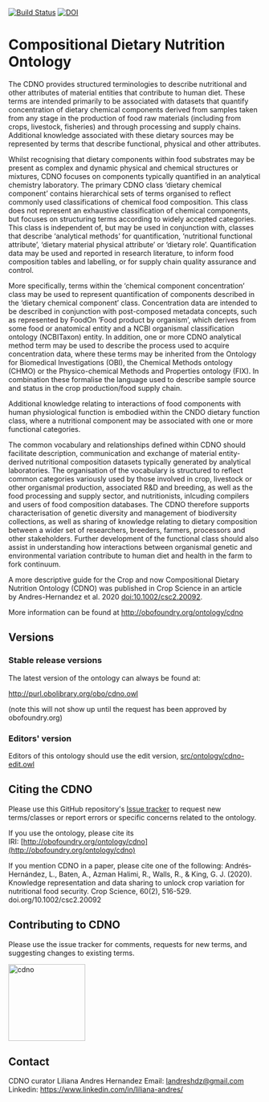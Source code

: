 [![Build Status](https://travis-ci.org/Southern-Cross-Plant-Science/cdno.svg?branch=master)](https://travis-ci.org/Southern-Cross-Plant-Science/cdno)
[![DOI](https://zenodo.org/badge/13996/Southern-Cross-Plant-Science/cdno.svg)](https://zenodo.org/badge/latestdoi/13996/Southern-Cross-Plant-Science/cdno)

# Compositional Dietary Nutrition Ontology

The CDNO provides structured terminologies to describe nutritional and other attributes of material entities that contribute to human diet. These terms are intended primarily to be associated with datasets that quantify concentration of dietary chemical components derived from samples taken from any stage in the production of food raw materials (including from crops, livestock, fisheries) and through processing and supply chains. Additional knowledge associated with these dietary sources may be represented by terms that describe functional, physical and other attributes. 

Whilst recognising that dietary components within food substrates may be present as complex and dynamic physical and chemical structures or mixtures, CDNO focuses on components typically quantified in an analytical chemistry laboratory. The primary CDNO class ‘dietary chemical component’ contains hierarchical sets of terms organised to reflect commonly used classifications of chemical food composition. This class does not represent an exhaustive classification of chemical components, but focuses on structuring terms according to widely accepted categories. This class is independent of, but may be used in conjunction with, classes that describe ‘analytical methods’ for quantification, ‘nutritional functional attribute’, ‘dietary material physical attribute’ or ‘dietary role’. Quantification data may be used and reported in research literature, to inform food composition tables and labelling, or for supply chain quality assurance and control. 

More specifically, terms within the ‘chemical component concentration’ class may be used to represent quantification of components described in the ‘dietary chemical component’ class. Concentration data are intended to be described in conjunction with post-composed metadata concepts, such as represented by FoodOn ‘Food product by organism’, which derives from some food or anatomical entity and a NCBI organismal classification ontology (NCBITaxon) entity. In addition, one or more CDNO analytical method term may be used to describe the process used to acquire concentration data, where these terms may be inherited from the Ontology for Biomedical Investigations (OBI), the Chemical Methods ontology (CHMO) or the Physico-chemical Methods and Properties ontology (FIX). In combination these formalise the language used to describe sample source and status in the crop production/food supply chain.  

Additional knowledge relating to interactions of food components with human physiological function is embodied within the CNDO dietary function class, where a nutritional component may be associated with one or more functional categories. 

The common vocabulary and relationships defined within CDNO should facilitate description, communication and exchange of material entity-derived nutritional composition datasets typically generated by analytical laboratories. The organisation of the vocabulary is structured to reflect common categories variously used by those involved in crop, livestock or other organismal production, associated R&D and breeding, as well as the food processing and supply sector, and nutritionists, inlcuding compilers and users of food composition databases. The CDNO therefore supports characterisation of genetic diversity and management of biodiversity collections, as well as sharing of knowledge relating to dietary composition between a wider set of researchers, breeders, farmers, processors and other stakeholders. Further development of the functional class should also assist in understanding how interactions between organismal genetic and environmental variation contribute to human diet and health in the farm to fork continuum.

A more descriptive guide for the Crop and now Compositional Dietary Nutrition Ontology (CDNO) was published in Crop Science in an article by Andres-Hernandez et al. 2020 [doi:10.1002/csc2.20092](https://acsess.onlinelibrary.wiley.com/doi/full/10.1002/csc2.20092).

More information can be found at http://obofoundry.org/ontology/cdno

## Versions

### Stable release versions

The latest version of the ontology can always be found at:

http://purl.obolibrary.org/obo/cdno.owl

(note this will not show up until the request has been approved by obofoundry.org)

### Editors' version

Editors of this ontology should use the edit version, [src/ontology/cdno-edit.owl](src/ontology/cdno-edit.owl)

## Citing the CDNO

Please use this GitHub repository's [Issue tracker](https://github.com/Southern-Cross-Plant-Science/cdno/issues) to request new terms/classes or report errors or specific concerns related to the ontology.

If you use the ontology, please cite its IRI: [http://obofoundry.org/ontology/cdno](http://obofoundry.org/ontology/cdno)

If you mention CDNO in a paper, please cite one of the following:
Andrés‐Hernández, L., Baten, A., Azman Halimi, R., Walls, R., & King, G. J. (2020). Knowledge representation and data sharing to unlock crop variation for nutritional food security. Crop Science, 60(2), 516-529. doi.org/10.1002/csc2.20092

## Contributing to CDNO

Please use the issue tracker for comments, requests for new terms, and suggesting changes to existing terms. 


<img width="153" alt="cdno" src="https://user-images.githubusercontent.com/25215773/137417012-78e5a8c4-1726-47bb-a193-8f11ff4f6f8e.png">

## Contact
CDNO curator Liliana Andres Hernandez
Email: landreshdz@gmail.com
Linkedin: https://www.linkedin.com/in/liliana-andres/


